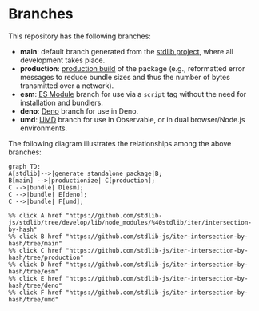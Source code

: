 <!--

@license Apache-2.0

Copyright (c) 2022 The Stdlib Authors.

Licensed under the Apache License, Version 2.0 (the "License");
you may not use this file except in compliance with the License.
You may obtain a copy of the License at

    http://www.apache.org/licenses/LICENSE-2.0

Unless required by applicable law or agreed to in writing, software
distributed under the License is distributed on an "AS IS" BASIS,
WITHOUT WARRANTIES OR CONDITIONS OF ANY KIND, either express or implied.
See the License for the specific language governing permissions and
limitations under the License.

-->

# Branches

This repository has the following branches:

-   **main**: default branch generated from the [stdlib project][stdlib-url], where all development takes place.
-   **production**: [production build][production-url] of the package (e.g., reformatted error messages to reduce bundle sizes and thus the number of bytes transmitted over a network).
-   **esm**: [ES Module][esm-url] branch for use via a `script` tag without the need for installation and bundlers.
-   **deno**: [Deno][deno-url] branch for use in Deno.
-   **umd**: [UMD][umd-url] branch for use in Observable, or in dual browser/Node.js environments.

The following diagram illustrates the relationships among the above branches:

```mermaid
graph TD;
A[stdlib]-->|generate standalone package|B;
B[main] -->|productionize| C[production];
C -->|bundle| D[esm];
C -->|bundle| E[deno];
C -->|bundle| F[umd];

%% click A href "https://github.com/stdlib-js/stdlib/tree/develop/lib/node_modules/%40stdlib/iter/intersection-by-hash"
%% click B href "https://github.com/stdlib-js/iter-intersection-by-hash/tree/main"
%% click C href "https://github.com/stdlib-js/iter-intersection-by-hash/tree/production"
%% click D href "https://github.com/stdlib-js/iter-intersection-by-hash/tree/esm"
%% click E href "https://github.com/stdlib-js/iter-intersection-by-hash/tree/deno"
%% click F href "https://github.com/stdlib-js/iter-intersection-by-hash/tree/umd"
```

[stdlib-url]: https://github.com/stdlib-js/stdlib/tree/develop/lib/node_modules/%40stdlib/iter/intersection-by-hash
[production-url]: https://github.com/stdlib-js/iter-intersection-by-hash/tree/production
[deno-url]: https://github.com/stdlib-js/iter-intersection-by-hash/tree/deno
[umd-url]: https://github.com/stdlib-js/iter-intersection-by-hash/tree/umd
[esm-url]: https://github.com/stdlib-js/iter-intersection-by-hash/tree/esm